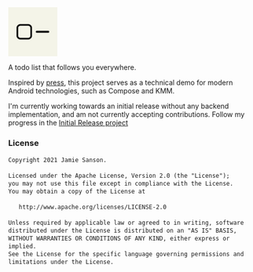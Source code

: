 <img width="100" height="100" align="center" src="https://github.com/jamiesanson/donezo/raw/main/assets/play-store-icon.png?raw=true"> 

A todo list that follows you everywhere.

Inspired by [press](https://github.com/saket/press), this project serves as a technical demo for modern Android technologies, such as Compose and KMM.

I'm currently working towards an initial release without any backend implementation, and am not currently accepting contributions. Follow my progress in the [Initial Release project](https://github.com/jamiesanson/donezo/projects/1)


### License
```
Copyright 2021 Jamie Sanson.

Licensed under the Apache License, Version 2.0 (the "License");
you may not use this file except in compliance with the License.
You may obtain a copy of the License at

   http://www.apache.org/licenses/LICENSE-2.0

Unless required by applicable law or agreed to in writing, software
distributed under the License is distributed on an "AS IS" BASIS,
WITHOUT WARRANTIES OR CONDITIONS OF ANY KIND, either express or implied.
See the License for the specific language governing permissions and
limitations under the License.
```
